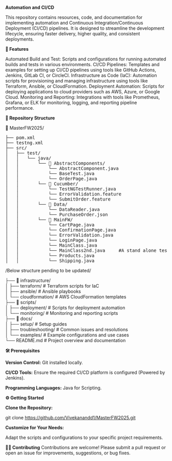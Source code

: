 **Automation and CI/CD**

This repository contains resources, code, and documentation for implementing automation and Continuous Integration/Continuous Deployment (CI/CD) pipelines. It is designed to 
streamline the development lifecycle, ensuring faster delivery, higher quality, and consistent deployments.

**🚀 Features**

Automated Build and Test: Scripts and configurations for running automated builds and tests in various environments.
CI/CD Pipelines: Templates and examples for setting up CI/CD pipelines using tools like GitHub Actions, Jenkins, GitLab CI, or CircleCI.
Infrastructure as Code (IaC): Automation scripts for provisioning and managing infrastructure using tools like Terraform, Ansible, or CloudFormation.
Deployment Automation: Scripts for deploying applications to cloud providers such as AWS, Azure, or Google Cloud.
Monitoring and Reporting: Integrations with tools like Prometheus, Grafana, or ELK for monitoring, logging, and reporting pipeline performance.

**📂 Repository Structure**

📁 MasterFW2025/

<pre>
├── pom.xml
├── testng.xml
├── src/
│   ├── test/
│   │   └── java/
│   │       └── 📁 AbstractComponents/
│   │           └── AbstractComponent.java
│   │           └── BaseTest.java
│   │           └── OrderPage.java
│   │       └── 📁 Cucumber/
│   │           └── TestNGTestRunner.java
│   │           └── ErrorValidation.feature
│   │           └── SubmitOrder.feature   
│   │       └── 📁 Data/
│   │           └── DataReader.java
│   │           └── PurchaseOrder.json  
│   │       └── 📁 MainFW/
│   │           └── CartPage.java
│   │           └── ConfirmationPage.java     
│   │           └── ErrorValidation.java
│   │           └── LoginPage.java     
│   │           └── MainClass.java
│   │           └── MainClass2nd.java     #A stand alone test class which was later fiburcated into Page Object Model
│   │           └── Products.java
│   │           └── Shipping.java        
</pre>
   


/Below structure pending to be updated/


├── 📁 infrastructure/  
│   ├── terraform/            # Terraform scripts for IaC  
│   ├── ansible/              # Ansible playbooks  
│   └── cloudformation/       # AWS CloudFormation templates  
├── 📁 scripts/  
│   ├── deployment/           # Scripts for deployment automation  
│   └── monitoring/           # Monitoring and reporting scripts  
├── 📁 docs/  
│   ├── setup/                # Setup guides  
│   ├── troubleshooting/      # Common issues and resolutions  
│   └── examples/             # Example configurations and use cases  
└── README.md                 # Project overview and documentation  

**🛠 Prerequisites**

**Version Control:** Git installed locally.

**CI/CD Tools:** Ensure the required CI/CD platform is configured (Powered by Jenkins).

**Programming Languages:** Java for Scripting.

**⚙️ Getting Started**

**Clone the Repository:**


git clone https://github.com/Vivekanandd1/MasterFW2025.git    

**Customize for Your Needs:**

Adapt the scripts and configurations to your specific project requirements.

**🧑‍💻 Contributing**
Contributions are welcome! Please submit a pull request or open an issue for improvements, suggestions, or bug fixes.
